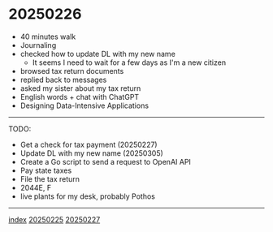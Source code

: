 <head><meta name="viewport" content="width=device-width, initial-scale=1.0, user-scalable=yes" /><meta charset="UTF-8"></head>

# 20250226

- 40 minutes walk
- Journaling
- checked how to update DL with my new name
	- It seems I need to wait for a few days as I'm a new citizen
- browsed tax return documents
- replied back to messages
- asked my sister about my tax return
- English words + chat with ChatGPT
- Designing Data-Intensive Applications

---

TODO:

- Get a check for tax payment (20250227)
- Update DL with my new name (20250305)
- Create a Go script to send a request to OpenAI API
- Pay state taxes
- File the tax return
- 2044E, F
- live plants for my desk, probably Pothos

---

[index](../../index.html)
[20250225](20250225.html)
[20250227](20250227.html)
